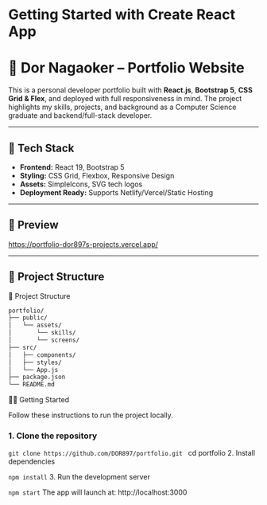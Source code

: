 # Getting Started with Create React App

# 💼 Dor Nagaoker – Portfolio Website

This is a personal developer portfolio built with **React.js**, **Bootstrap 5**, **CSS Grid & Flex**, and deployed with full responsiveness in mind. The project highlights my skills, projects, and background as a Computer Science graduate and backend/full-stack developer.

---

## 🚀 Tech Stack

- **Frontend:** React 19, Bootstrap 5
- **Styling:** CSS Grid, Flexbox, Responsive Design
- **Assets:** SimpleIcons, SVG tech logos
- **Deployment Ready:** Supports Netlify/Vercel/Static Hosting

---

## 📸 Preview

https://portfolio-dor897s-projects.vercel.app/

---

## 📂 Project Structure
📂 Project Structure
```bash
portfolio/
├── public/
│   └── assets/
│       └── skills/
│       └── screens/
├── src/
│   ├── components/
│   ├── styles/
│   └── App.js
├── package.json
└── README.md
```

🧑‍💻 Getting Started

Follow these instructions to run the project locally.

### 1. Clone the repository
``git clone https://github.com/DOR897/portfolio.git ``
cd portfolio
2. Install dependencies

``npm install``
3. Run the development server

``npm start``
The app will launch at: http://localhost:3000

